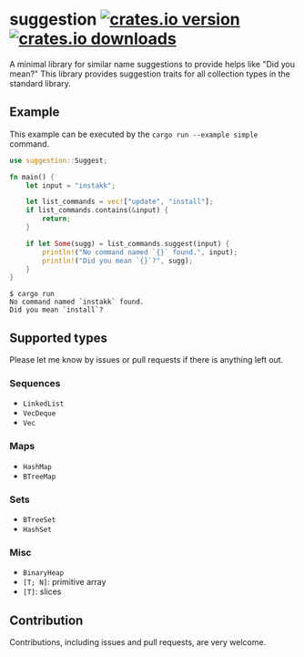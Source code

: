 # suggestion [![crates.io version](https://img.shields.io/crates/v/suggestion.svg)](https://crates.io/crates/suggestion) [![crates.io downloads](https://img.shields.io/crates/d/suggestion.svg)](https://crates.io/crates/suggestion)

A minimal library for similar name suggestions to provide helps like "Did you mean?"
This library provides suggestion traits for all collection types in the standard library.

## Example

This example can be executed by the `cargo run --example simple` command.

```rust
use suggestion::Suggest;

fn main() {
    let input = "instakk";

    let list_commands = vec!["update", "install"];
    if list_commands.contains(&input) {
        return;
    }

    if let Some(sugg) = list_commands.suggest(input) {
        println!("No command named `{}` found.", input);
        println!("Did you mean `{}`?", sugg);
    }
}
```

```shell
$ cargo run
No command named `instakk` found.
Did you mean `install`?
```

## Supported types

Please let me know by issues or pull requests if there is anything left out.

### Sequences

* `LinkedList`
* `VecDeque`
* `Vec`

### Maps

* `HashMap`
* `BTreeMap`

### Sets

* `BTreeSet`
* `HashSet`

### Misc

* `BinaryHeap`
* `[T; N]`: primitive array
* `[T]`: slices

## Contribution

Contributions, including issues and pull requests, are very welcome.
